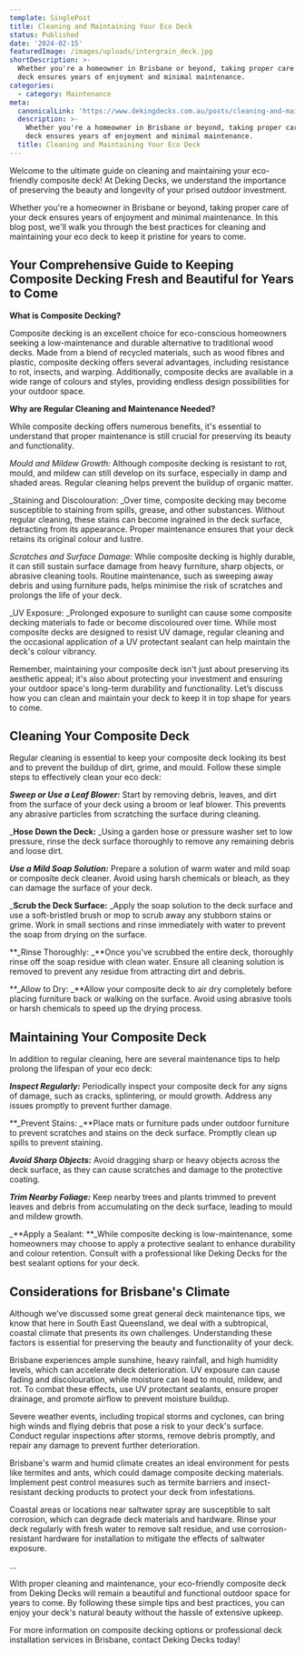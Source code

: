 ```yaml
---
template: SinglePost
title: Cleaning and Maintaining Your Eco Deck
status: Published
date: '2024-02-15'
featuredImage: /images/uploads/intergrain_deck.jpg
shortDescription: >-
  Whether you're a homeowner in Brisbane or beyond, taking proper care of your
  deck ensures years of enjoyment and minimal maintenance. 
categories:
  - category: Maintenance
meta:
  canonicalLink: 'https://www.dekingdecks.com.au/posts/cleaning-and-maintaining-your-eco-deck/'
  description: >-
    Whether you're a homeowner in Brisbane or beyond, taking proper care of your
    deck ensures years of enjoyment and minimal maintenance. 
  title: Cleaning and Maintaining Your Eco Deck
---
```

Welcome to the ultimate guide on cleaning and maintaining your eco-friendly composite deck! At Deking Decks, we understand the importance of preserving the beauty and longevity of your prised outdoor investment. 

Whether you're a homeowner in Brisbane or beyond, taking proper care of your deck ensures years of enjoyment and minimal maintenance. In this blog post, we'll walk you through the best practices for cleaning and maintaining your eco deck to keep it pristine for years to come.





## Your Comprehensive Guide to Keeping Composite Decking Fresh and Beautiful for Years to Come

**What is Composite Decking?**

Composite decking is an excellent choice for eco-conscious homeowners seeking a low-maintenance and durable alternative to traditional wood decks. Made from a blend of recycled materials, such as wood fibres and plastic, composite decking offers several advantages, including resistance to rot, insects, and warping. Additionally, composite decks are available in a wide range of colours and styles, providing endless design possibilities for your outdoor space.





**Why are Regular Cleaning and Maintenance Needed?**

While composite decking offers numerous benefits, it's essential to understand that proper maintenance is still crucial for preserving its beauty and functionality. 

_Mould and Mildew Growth:_ Although composite decking is resistant to rot, mould, and mildew can still develop on its surface, especially in damp and shaded areas. Regular cleaning helps prevent the buildup of organic matter.

_Staining and Discolouration: _Over time, composite decking may become susceptible to staining from spills, grease, and other substances. Without regular cleaning, these stains can become ingrained in the deck surface, detracting from its appearance. Proper maintenance ensures that your deck retains its original colour and lustre.

_Scratches and Surface Damage:_ While composite decking is highly durable, it can still sustain surface damage from heavy furniture, sharp objects, or abrasive cleaning tools. Routine maintenance, such as sweeping away debris and using furniture pads, helps minimise the risk of scratches and prolongs the life of your deck.

_UV Exposure: _Prolonged exposure to sunlight can cause some composite decking materials to fade or become discoloured over time. While most composite decks are designed to resist UV damage, regular cleaning and the occasional application of a UV protectant sealant can help maintain the deck's colour vibrancy.





Remember, maintaining your composite deck isn't just about preserving its aesthetic appeal; it's also about protecting your investment and ensuring your outdoor space's long-term durability and functionality. Let’s discuss how you can clean and maintain your deck to keep it in top shape for years to come. 





## **Cleaning Your Composite Deck**

Regular cleaning is essential to keep your composite deck looking its best and to prevent the buildup of dirt, grime, and mould. Follow these simple steps to effectively clean your eco deck:

**_Sweep or Use a Leaf Blower:_** Start by removing debris, leaves, and dirt from the surface of your deck using a broom or leaf blower. This prevents any abrasive particles from scratching the surface during cleaning.

_**Hose Down the Deck:** _Using a garden hose or pressure washer set to low pressure, rinse the deck surface thoroughly to remove any remaining debris and loose dirt.

**_Use a Mild Soap Solution:_** Prepare a solution of warm water and mild soap or composite deck cleaner. Avoid using harsh chemicals or bleach, as they can damage the surface of your deck.

_**Scrub the Deck Surface:** _Apply the soap solution to the deck surface and use a soft-bristled brush or mop to scrub away any stubborn stains or grime. Work in small sections and rinse immediately with water to prevent the soap from drying on the surface.

**_Rinse Thoroughly: _**Once you've scrubbed the entire deck, thoroughly rinse off the soap residue with clean water. Ensure all cleaning solution is removed to prevent any residue from attracting dirt and debris.

**_Allow to Dry: _**Allow your composite deck to air dry completely before placing furniture back or walking on the surface. Avoid using abrasive tools or harsh chemicals to speed up the drying process.





## Maintaining Your Composite Deck

In addition to regular cleaning, here are several maintenance tips to help prolong the lifespan of your eco deck:

**_Inspect Regularly:_** Periodically inspect your composite deck for any signs of damage, such as cracks, splintering, or mould growth. Address any issues promptly to prevent further damage.

**_Prevent Stains: _**Place mats or furniture pads under outdoor furniture to prevent scratches and stains on the deck surface. Promptly clean up spills to prevent staining.

_**Avoid Sharp Objects:**_ Avoid dragging sharp or heavy objects across the deck surface, as they can cause scratches and damage to the protective coating.

_**Trim Nearby Foliage:**_ Keep nearby trees and plants trimmed to prevent leaves and debris from accumulating on the deck surface, leading to mould and mildew growth.

_**Apply a Sealant: **_While composite decking is low-maintenance, some homeowners may choose to apply a protective sealant to enhance durability and colour retention. Consult with a professional like Deking Decks for the best sealant options for your deck.

## Considerations for Brisbane's Climate

Although we’ve discussed some great general deck maintenance tips, we know that here in South East Queensland, we deal with a subtropical, coastal climate that presents its own challenges. Understanding these factors is essential for preserving the beauty and functionality of your deck. 

Brisbane experiences ample sunshine, heavy rainfall, and high humidity levels, which can accelerate deck deterioration. UV exposure can cause fading and discolouration, while moisture can lead to mould, mildew, and rot. To combat these effects, use UV protectant sealants, ensure proper drainage, and promote airflow to prevent moisture buildup.

Severe weather events, including tropical storms and cyclones, can bring high winds and flying debris that pose a risk to your deck's surface. Conduct regular inspections after storms, remove debris promptly, and repair any damage to prevent further deterioration.

Brisbane's warm and humid climate creates an ideal environment for pests like termites and ants, which could damage composite decking materials. Implement pest control measures such as termite barriers and insect-resistant decking products to protect your deck from infestations.

Coastal areas or locations near saltwater spray are susceptible to salt corrosion, which can degrade deck materials and hardware. Rinse your deck regularly with fresh water to remove salt residue, and use corrosion-resistant hardware for installation to mitigate the effects of saltwater exposure.





…

With proper cleaning and maintenance, your eco-friendly composite deck from Deking Decks will remain a beautiful and functional outdoor space for years to come. By following these simple tips and best practices, you can enjoy your deck's natural beauty without the hassle of extensive upkeep. 

For more information on composite decking options or professional deck installation services in Brisbane, contact Deking Decks today!
